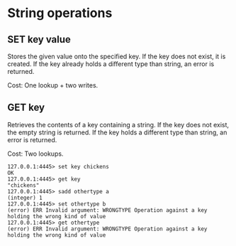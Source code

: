 # String operations


## SET key value

Stores the given value onto the specified key. If the key does not exist, it is
created. If the key already holds a different type than string, an error is returned.

Cost: One lookup + two writes.

## GET key

Retrieves the contents of a key containing a string. If the key does not exist,
the empty string is returned. If the key holds a different type than string,
an error is returned.

Cost: Two lookups.

```
127.0.0.1:4445> set key chickens
OK
127.0.0.1:4445> get key
"chickens"
127.0.0.1:4445> sadd othertype a
(integer) 1
127.0.0.1:4445> set othertype b
(error) ERR Invalid argument: WRONGTYPE Operation against a key holding the wrong kind of value
127.0.0.1:4445> get othertype
(error) ERR Invalid argument: WRONGTYPE Operation against a key holding the wrong kind of value
```
